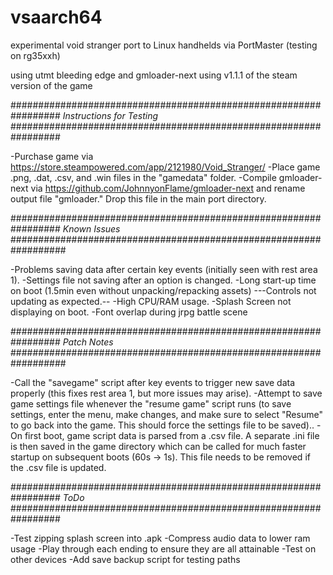 # vsaarch64
experimental void stranger port to Linux handhelds via PortMaster (testing on rg35xxh)

using utmt bleeding edge and gmloader-next
using v1.1.1 of the steam version of the game

#################################################################
*Instructions for Testing*
#################################################################

-Purchase game via https://store.steampowered.com/app/2121980/Void_Stranger/
-Place game .png, .dat, .csv, and .win files in the "gamedata" folder. 
-Compile gmloader-next via https://github.com/JohnnyonFlame/gmloader-next and rename output file "gmloader." Drop this file in the main port directory. 

#################################################################
*Known Issues*
##################################################################

-Problems saving data after certain key events (initially seen with rest area 1).
-Settings file not saving after an option is changed. 
-Long start-up time on boot (1.5min even without unpacking/repacking assets)
---Controls not updating as expected.--
-High CPU/RAM usage. 
-Splash Screen not displaying on boot. 
-Font overlap during jrpg battle scene

#################################################################
*Patch Notes*
##################################################################

-Call the "savegame" script after key events to trigger new save data properly (this fixes rest area 1, but more issues may arise). 
-Attempt to save game settings file whenever the "resume game" script runs (to save settings, enter the menu, make changes, and make sure to select "Resume" to go back into the game. This should force the settings file to be saved)..
-On first boot, game script data is parsed from a .csv file. A separate .ini file is then saved in the game directory which can be called for much faster startup on subsequent boots (60s -> 1s). This file needs to be removed if the .csv file is updated. 

#################################################################
*ToDo*
#################################################################

-Test zipping splash screen into .apk
-Compress audio data to lower ram usage
-Play through each ending to ensure they are all attainable
-Test on other devices
-Add save backup script for testing paths
